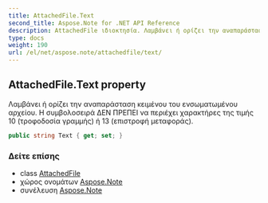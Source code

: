 ```yaml
---
title: AttachedFile.Text
second_title: Aspose.Note for .NET API Reference
description: AttachedFile ιδιοκτησία. Λαμβάνει ή ορίζει την αναπαράσταση κειμένου του ενσωματωμένου αρχείου. Η συμβολοσειρά ΔΕΝ ΠΡΕΠΕΙ να περιέχει χαρακτήρες της τιμής 10 τροφοδοσία γραμμής ή 13 επιστροφή μεταφοράς.
type: docs
weight: 190
url: /el/net/aspose.note/attachedfile/text/
---
```

## AttachedFile.Text property

Λαμβάνει ή ορίζει την αναπαράσταση κειμένου του ενσωματωμένου αρχείου. Η συμβολοσειρά ΔΕΝ ΠΡΕΠΕΙ να περιέχει χαρακτήρες της τιμής 10 (τροφοδοσία γραμμής) ή 13 (επιστροφή μεταφοράς).

```csharp
public string Text { get; set; }
```

### Δείτε επίσης

* class [AttachedFile](../)
* χώρος ονομάτων [Aspose.Note](../../attachedfile/)
* συνέλευση [Aspose.Note](../../../)


